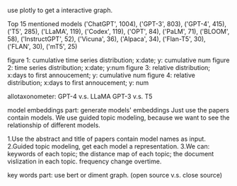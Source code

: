 use plotly to get a interactive graph.

Top 15 mentioned models
('ChatGPT', 1004), 
('GPT-3', 803), 
('GPT-4', 415), 
('T5', 285), 
('LLaMA', 119), 
('Codex', 119), 
('OPT', 84), 
('PaLM', 71), 
('BLOOM', 58), 
('InstructGPT', 52), 
('Vicuna', 36), 
('Alpaca', 34), 
('Flan-T5', 30), 
('FLAN', 30), 
('mT5', 25)



figure 1: cumulative time series distribution; x:date; y: cumulative num
figure 2: time series distribution; x:date; y:num
figure 3: relative distribution; x:days to first annoucement; y: cumulative num
figure 4: relative distribution; x:days to first annoucement; y: num

allotaxonometer:
GPT-4 v.s. LLaMA
GPT-3 v.s. T5



model embeddings part: generate models' embeddings
Just use the papers contain models. We use guided topic modeling, because we want to see the relationship of different models.

1.Use the abstract and title of papers contain model names as input.
2.Guided topic modeling, get each model a representation.
3.We can: 
    keywords of each topic; 
    the distance map of each topic; 
    the document vislization in each topic.
    frequency change overtime.



key words part: use bert or diment graph. (open source v.s. close source)